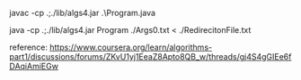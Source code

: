 javac -cp .;./lib/algs4.jar .\Program.java


java -cp .;./lib/algs4.jar Program ./Args0.txt < ./RedirecitonFile.txt


reference: https://www.coursera.org/learn/algorithms-part1/discussions/forums/ZKvU1yj1EeaZ8Apto8QB_w/threads/gj4S4gGIEe6fDAqiAmiEGw